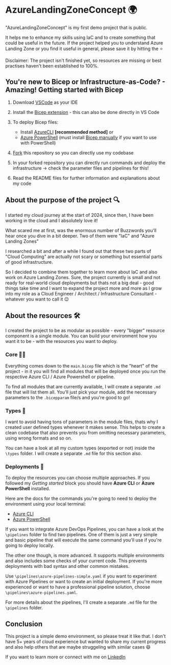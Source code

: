 # AzureLandingZoneConcept 🌍

"AzureLandingZoneConcept" is my first demo project that is public.

It helps me to enhance my skills using IaC and to create something that could be useful in the future. If the project helped you to understand Azure Landing Zone or you find it useful in general, please save it by hitting the ⭐

Disclaimer:
The project isn't finished yet, so resources are missing or best practises haven't been established to 100%.

## You're new to Bicep or Infrastructure-as-Code? - Amazing! Getting started with Bicep

1. Download [VSCode](https://code.visualstudio.com/download) as your IDE

2. Install the [Bicep extension](https://marketplace.visualstudio.com/items?itemName=ms-azuretools.vscode-bicep) - this can also be done directly in VS Code

3. To deploy Bicep files:
    - Install [AzureCLI](https://learn.microsoft.com/en-us/cli/azure/install-azure-cli-windows?tabs=azure-cli) **[recommended method]** or
    - [Azure PowerShell](https://learn.microsoft.com/en-us/powershell/azure/install-azure-powershell?view=azps-10.3.0) (must install [Bicep manually](https://learn.microsoft.com/en-us/azure/azure-resource-manager/bicep/install#install-manually) if you want to use with PowerShell)

4. [Fork](https://github.com/batic420/Azure-Landing-Zone-Concept/fork) this repository so you can directly use my codebase

5. In your forked repository you can directly run commands and deploy the infrastructure -> check the parameter files and pipelines for this!

6. Read the README files for further information and explanations about my code

## About the purpose of the project 🔍

I started my cloud journey at the start of 2024, since then, I have been working in the cloud and I absolutely love it!

What scared me at first, was the enormous number of Buzzwords you'll hear once you dive in a bit deeper. Two of them were "IaC" and "Azure Landing Zones"

I researched a bit and after a while I found out that these two parts of "Cloud Computing" are actually not scary or something but essential parts of good infrastructure.

So I decided to combine them together to learn more about IaC and also work on Azure Landing Zones. Sure, the project currently is small and not ready for real-world cloud deployments but thats not a big deal - good things take time and I want to expand the project more and more as I grow into my role as a Cloud Engineer / Architect / Infrastructure Consultant - whatever you want to call it 😉

## About the resources 🛠️

I created the project to be as modular as possible - every "bigger" resource component is a single module. You can build your environment how you want it to be - with the resources you want to deploy.

### Core 👨‍🏭
Everything comes down to the `main.bicep` file which is the "heart" of the project - in it you will find all modules that will be deployed once you run the respective Azure CLI / Azure Powershell or pipeline. 

To find all modules that are currently available, I will create a separate `.md` file that will list them all. You'll just pick your module, add the necessary parameters to the `.bicepparam` file/s and you're good to go!

### Types 🦾
I want to avoid having tons of parameters in the module files, thats why I created user defined types whenever it makes sense. This helps to create a clean codebase that also prevents you from omitting necessary parameters, using wrong formats and so on.

You can have a look at all my custom types (exported or not) inside the `\types` folder. I will create a separate `.md` file for this section also.

### Deployments 🚀
To deploy the resources you can choose multiple approaches. If you followed my *Getting started* block you should have **Azure CLI** or **Azure PowerShell** installed.

Here are the docs for the commands you're going to need to deploy the environment using your local terminal:
- [Azure CLI](https://learn.microsoft.com/en-us/cli/azure/deployment/sub?view=azure-cli-latest)
- [Azure PowerShell](https://learn.microsoft.com/en-us/powershell/module/az.resources/new-azdeployment?view=azps-14.4.0)

If you want to integrate Azure DevOps Pipelines, you can have a look at the `\pipelines` folder to find two pipelines. One of them is just a very simple and basic pipeline that will execute the same command you'll use if you're going to deploy locally.

The other one though, is more advanced. It supports multiple environments and also includes some checks of your current code. This prevents deployments with bad syntax and other common mistakes.

Use `\pipelines\azure-pipelines-simple.yaml` if you want to experiment with Azure Pipelines or want to create an initial deployment. If you're more experienced or want to have a professional pipeline solution, choose `\pipelines\azure-pipelines.yaml`.

For more details about the pipelines, I'll create a separate `.md` file for the `\pipelines` folder.

## Conclusion

This project is a simple demo environment, so please treat it like that. I don't have 5+ years of cloud experience but wanted to share my current progress and also help others that are maybe struggeling with similar cases 😄

If you want to learn more or connect with me on [LinkedIn](https://www.linkedin.com/in/bastian-ludwig-128927311/)